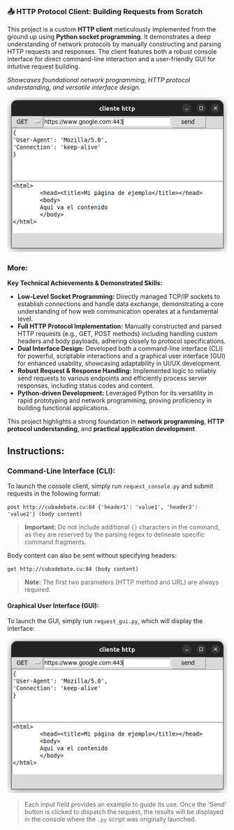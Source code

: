 ### 📤 HTTP Protocol Client: Building Requests from Scratch

This project is a custom **HTTP client** meticulously implemented from the ground up using **Python socket programming**. It demonstrates a deep understanding of network protocols by manually constructing and parsing HTTP requests and responses. The client features both a robust console interface for direct command-line interaction and a user-friendly GUI for intuitive request building.

*Showcases foundational network programming, HTTP protocol understanding, and versatile interface design.*

![image](gui.png)
### More:

**Key Technical Achievements & Demonstrated Skills:**
*   **Low-Level Socket Programming:** Directly managed TCP/IP sockets to establish connections and handle data exchange, demonstrating a core understanding of how web communication operates at a fundamental level.
*   **Full HTTP Protocol Implementation:** Manually constructed and parsed HTTP requests (e.g., GET, POST methods) including handling custom headers and body payloads, adhering closely to protocol specifications.
*   **Dual Interface Design:** Developed both a command-line interface (CLI) for powerful, scriptable interactions and a graphical user interface (GUI) for enhanced usability, showcasing adaptability in UI/UX development.
*   **Robust Request & Response Handling:** Implemented logic to reliably send requests to various endpoints and efficiently process server responses, including status codes and content.
*   **Python-driven Development:** Leveraged Python for its versatility in rapid prototyping and network programming, proving proficiency in building functional applications.

This project highlights a strong foundation in **network programming**, **HTTP protocol understanding**, and **practical application development**.

## Instructions:
### Command-Line Interface (CLI):

To launch the console client, simply run `request_console.py` and submit requests in the following format:

```
post http://cubadebate.cu:84 {'header1': 'value1', 'header2': 'value2'} (body content)
```
> **Important:** Do not include additional `{}` characters in the command, as they are reserved by the parsing regex to delineate specific command fragments.

Body content can also be sent without specifying headers:

```
get http://cubadebate.cu:84 (body content)
```
> **Note:** The first two parameters (HTTP method and URL) are always required.

#### Graphical User Interface (GUI):

To launch the GUI, simply run `request_gui.py`, which will display the interface:

![image](gui.png)

> Each input field provides an example to guide its use. Once the 'Send' button is clicked to dispatch the request, the results will be displayed in the console where the `.py` script was originally launched.
